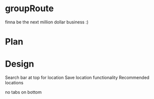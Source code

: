 # groupRoute

finna be the next million dollar business :)

# Plan

# Design
Search bar at top for location
Save location functionality
Recommended locations

no tabs on bottom
